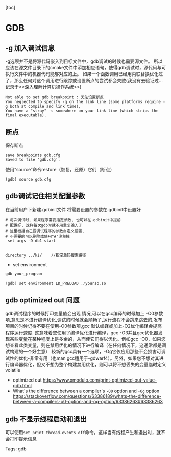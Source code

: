 [toc]

# GDB

## -g 加入调试信息

-g选项并不是将源代码嵌入到目标文件中，gdb调试的时候也需要源文件。
所以应该在源文件目录下的cmake文件中添加相应语句，使得gdb调试时，源代码与可执行文件中的机器代码能够对应的上。
如果一个函数调用已经用内联替换优化过了，那么任何对这个调用进行跟踪或设置断点的尝试都会失败(我没有去验证过...记录于<<深入理解计算机操作系统>>)

```
Not able to set gdb breakpoint : 无法设置断点
You neglected to specify -g on the link line (some platforms require -g both at compile and link time),
You have a "stray" -s somewhere on your link line (which strips the final executable).
```

## 断点

保存断点 

```
save breakpoints gdb.cfg
Saved to file 'gdb.cfg'.
```

使用“source”命令restore（恢复，还原）它们（断点）

```
(gdb) source gdb.cfg 
```

## gdb调试记住相关配置参数

在当前用户下新建.gdbinit文件
将需要设置的参数在.gdbinit中设置好

```
# 每次调试时, 如果程序需要指定参数, 也可以在.gdbinit中提前
# 配置好, 这样每次gdb时就不用重复输入了
# 这里根据自己要调试程序的参数自定义设置, 
# 不需要的可以删除或使用"#"注释掉
 set args -D db1 start


directory ../ki/    //指定源码搜索路径
```

* set environment

```c
gdb your_program

(gdb) set environment LD_PRELOAD ./yourso.so
```

## gdb optimized out 问题

gdb调试程序的时候打印变量值会出现<value optimized out> 情况,可以在gcc编译的时候加上 -O0参数项,意思是不进行编译优化,调试的时候就会顺畅了,运行流程不会跳来跳去的,发布项目的时候记得不要在使用-O0参数项,gcc 默认编译或加上-O2优化编译会提高程序运行速度.
这意味着您使用了编译优化进行编译，gcc -O3并且gcc优化器发现某些变量在某种程度上是多余的，从而使它们得以优化。例如gcc -O0，如果您想查看此类变量，则在禁用优化的情况下进行编译（在任何情况下，这通常都是调试构建的一个好主意）
较新的gcc具有一个选项，-Og它仅应用那些不会损害可调试性的优化-非常有用（也man gcc适用于-gdwarf4）。另外，如果您不想对其进行编译器优化，但又不想为整个构建禁用优化，则可以将不想丢失的变量临时定义volatile

* optimized out  https://www.xmodulo.com/print-optimized-out-value-gdb.html
* What's the difference between a compiler's `-O0` option and `-Og` option https://stackoverflow.com/questions/63386189/whats-the-difference-between-a-compilers-o0-option-and-og-option/63386263#63386263

##  gdb 不显示线程启动和退出

可以使用`set print thread-events off`命令，这样当有线程产生和退出时，就不会打印提示信息

Tags:
  gdb